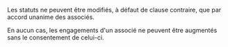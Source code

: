 Les statuts ne peuvent être modifiés, à défaut de clause contraire, que par accord unanime des associés.

En aucun cas, les engagements d'un associé ne peuvent être augmentés sans le consentement de celui-ci.
